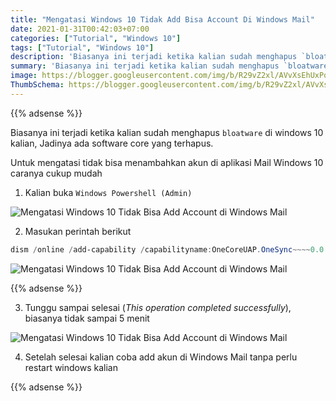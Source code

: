 ```yaml
---
title: "Mengatasi Windows 10 Tidak Add Bisa Account Di Windows Mail"
date: 2021-01-31T00:42:03+07:00
categories: ["Tutorial", "Windows 10"]
tags: ["Tutorial", "Windows 10"]
description: 'Biasanya ini terjadi ketika kalian sudah menghapus `bloatware` di windows 10 kalian, Jadinya ada software core yang terhapus.'
summary: 'Biasanya ini terjadi ketika kalian sudah menghapus `bloatware` di windows 10 kalian, Jadinya ada software core yang terhapus.'
image: https://blogger.googleusercontent.com/img/b/R29vZ2xl/AVvXsEhUxPqPM3kQtbb5tb_uNtuNE6A1Zo0MqYsGQuqRZ-8nvISnGigbdMuUqqJiTnCdQUJ71TELdWiw8kXTUm3AZzDhjHSI0-MjgXv2_taOraoM-hSoscrVQRgWqTy38DFOzxIq0qrakQOr5e1bJhIwWxMnYVNYBjyEViGens9BisHYNoG1n9V13ky49I_x3yx9/s80-rw/mail-logo.jpeg
ThumbSchema: https://blogger.googleusercontent.com/img/b/R29vZ2xl/AVvXsEhUxPqPM3kQtbb5tb_uNtuNE6A1Zo0MqYsGQuqRZ-8nvISnGigbdMuUqqJiTnCdQUJ71TELdWiw8kXTUm3AZzDhjHSI0-MjgXv2_taOraoM-hSoscrVQRgWqTy38DFOzxIq0qrakQOr5e1bJhIwWxMnYVNYBjyEViGens9BisHYNoG1n9V13ky49I_x3yx9/s0/mail-logo.jpeg
---
```


{{% adsense %}}

Biasanya ini terjadi ketika kalian sudah menghapus `bloatware` di windows 10 kalian, Jadinya ada software core yang terhapus.

Untuk mengatasi tidak bisa menambahkan akun di aplikasi Mail Windows 10 caranya cukup mudah

1. Kalian buka `Windows Powershell (Admin)`

![Mengatasi Windows 10 Tidak Bisa Add Account di Windows Mail](https://blogger.googleusercontent.com/img/b/R29vZ2xl/AVvXsEgeV9MsYu9X6l5lRKx6lS-3Sg6xHnd58KL1L370TfXLiSgDn6fj3D1-cU3ZFHPO0MKobIeZ73hzNUF39AIGMXgc6nwEKpv28-QMLU9k2RdCuREHmtLVf79ugleo-XIyPtmXy5hQPPLET9e5yCiZs7Lgnk2unxojha_K55dcfL3hgCDS9DV1YHLKUYKuoGx6/s0/1.jpg)

2. Masukan perintah berikut
```powershell
dism /online /add-capability /capabilityname:OneCoreUAP.OneSync~~~~0.0.1.0
```

![Mengatasi Windows 10 Tidak Bisa Add Account di Windows Mail](https://blogger.googleusercontent.com/img/b/R29vZ2xl/AVvXsEhEi9lTC5rV8pgqIioyJ8x7RxqUUrbrt_vMpPm1QNtMEp2Tx3f2gjogAnI6VWf5baMWurN5io_00HK-3SEytZB45BoPcvnO59w-gdAg3N6WbueI8FwBLPstbrKR3sjSfAHxGo5F8nzdMxLJOXTd37z8MIbbpAIv7bYS6pjnK5YmXBzPySalCV3GYCu4CrP8/s0/2.jpg)

{{% adsense %}}

3. Tunggu sampai selesai (_This operation completed successfully_), biasanya tidak sampai 5 menit

![Mengatasi Windows 10 Tidak Bisa Add Account di Windows Mail](https://blogger.googleusercontent.com/img/b/R29vZ2xl/AVvXsEg4h7_eS73j3spNSJoPyhV_7e97WXff-PXr1Femtnw-JtONzou2g3YDUfk_Mqn6EQx0heEWXLP90RXWavfAcprKKNaKapfaeOnWxNd_zxo0tGkgt_5rdU0Yb53boZVJX5ovl4jw3ZQAbndsHYiS3hOMRpNl2PPp18k0T8hyaD6xK6KG-Nvub5Ow97ws4FMV/s0/3.jpg)

4. Setelah selesai kalian coba add akun di Windows Mail tanpa perlu restart windows kalian

{{% adsense %}}
